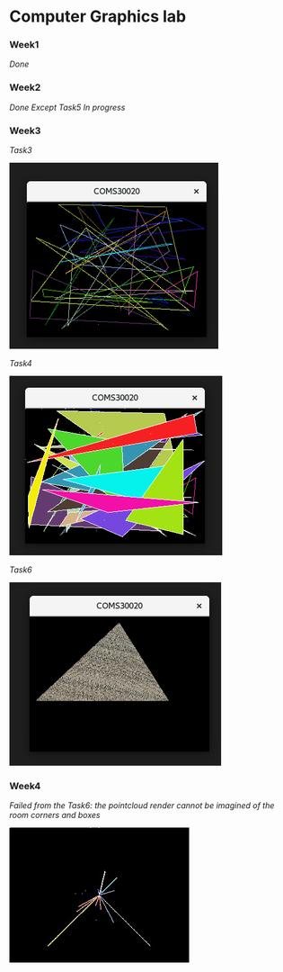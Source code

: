 # Computer Graphics lab

### Week1 ###
*Done*

### Week2 ###
*Done Except Task5 In progress*

### Week3 ###
*Task3*

![My Image](Images/Week3_Task3.png)

*Task4*

![My Image](Images/Week3_Task4.png)

*Task6*

![My Image](Images/Week3_Task6.png)

### Week4 ###
*Failed from the Task6: the pointcloud render cannot be imagined of the room corners and boxes*

![My Image](Images/Week4.jpg)
